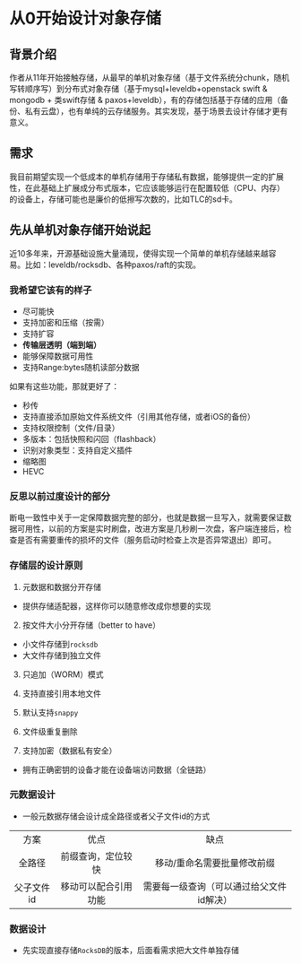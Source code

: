 # 从0开始设计对象存储

## 背景介绍

作者从11年开始接触存储，从最早的单机对象存储（基于文件系统分chunk，随机写转顺序写）到分布式对象存储（基于mysql+leveldb+openstack swift & mongodb + 类swift存储 & paxos+leveldb），有的存储包括基于存储的应用（备份、私有云盘），也有单纯的云存储服务。其实发现，基于场景去设计存储才更有意义。

## 需求

我目前期望实现一个低成本的单机存储用于存储私有数据，能够提供一定的扩展性，在此基础上扩展成分布式版本，它应该能够运行在配置较低（CPU、内存）的设备上，存储可能也是廉价的低擦写次数的，比如TLC的sd卡。

## 先从单机对象存储开始说起

近10多年来，开源基础设施大量涌现，使得实现一个简单的单机存储越来越容易。比如：leveldb/rocksdb、各种paxos/raft的实现。

### 我希望它该有的样子

- 尽可能快
- 支持加密和压缩（按需）
- 支持扩容
- **传输层透明（端到端）**
- 能够保障数据可用性
- 支持Range:bytes随机读部分数据

如果有这些功能，那就更好了：

- 秒传
- 支持直接添加原始文件系统文件（引用其他存储，或者iOS的备份）
- 支持权限控制（文件/目录）
- 多版本：包括快照和闪回（flashback）
- 识别对象类型：支持自定义插件
- 缩略图
- HEVC

### 反思以前过度设计的部分

断电一致性中关于一定保障数据完整的部分，也就是数据一旦写入，就需要保证数据可用性，以前的方案是实时刷盘，改进方案是几秒刷一次盘，客户端连接后，检查是否有需要重传的损坏的文件（服务启动时检查上次是否异常退出）即可。

### 存储层的设计原则

1. 元数据和数据分开存储
- 提供存储适配器，这样你可以随意修改成你想要的实现

2. 按文件大小分开存储（better to have）
- 小文件存储到`rocksdb`
- 大文件存储到独立文件

3. 只追加（WORM）模式

4. 支持直接引用本地文件

5. 默认支持`snappy`

6. 文件级重复删除

7. 支持加密（数据私有安全）
- 拥有正确密钥的设备才能在设备端访问数据（全链路）

### 元数据设计

- 一般元数据存储会设计成全路径或者父子文件id的方式

<table style="text-align: center">
   <tr>
      <td>方案</td>
      <td>优点</td>
      <td>缺点</td>
   </tr>
   <tr>
      <td>全路径</td>
      <td>前缀查询，定位较快<br/></td>
      <td>移动/重命名需要批量修改前缀</td>
   </tr>
   <tr>
      <td>父子文件id</td>
      <td>移动可以配合引用功能</td>
      <td>需要每一级查询（可以通过给父文件id解决）</td>
   </tr>
</table>

### 数据设计

- 先实现直接存储`RocksDB`的版本，后面看需求把大文件单独存储